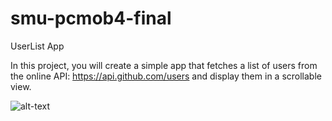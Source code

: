 # smu-pcmob4-final
UserList App

In this project, you will create a simple app that fetches a list of users from the online API: https://api.github.com/users and display them in a scrollable view.

![alt-text](https://github.com/Tinkercademy/smu-pcmob4-final/blob/master/pcmob4-project-2.gif)
